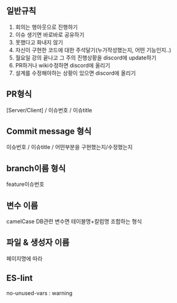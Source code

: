 ## **일반규칙**
1. 회의는 행아웃으로 진행하기
2. 이슈 생기면 바로바로 공유하기
3. 못했다고 화내지 않기
4. 자신이 구현한 코드에 대한 주석달기(누가작성했는지, 어떤 기능인지..)
5. 월요일 강의 끝나고 그 주의 진행상황을 discord에 update하기
6. PR하거나 wiki수정하면 discord에 올리기
7. 설계를 수정해야하는 상황이 있으면 discord에 올리기

## **PR형식**
[Server/Client] / 이슈번호 / 이슈title

## **Commit message 형식**
이슈번호 / 이슈title / 어떤부분을 구현했는지/수정했는지

## **branch이름 형식**
feature이슈번호

## **변수 이름**
camelCase
DB관련 변수면 테이블명+칼럼명 조합하는 형식

## **파일 & 생성자 이름**
페이지명에 따라

## **ES-lint**
no-unused-vars : warning